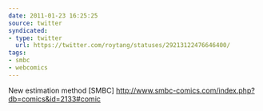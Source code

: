 ```yaml
---
date: 2011-01-23 16:25:25
source: twitter
syndicated:
- type: twitter
  url: https://twitter.com/roytang/statuses/29213122476646400/
tags:
- smbc
- webcomics
---
```


New estimation method [SMBC] http://www.smbc-comics.com/index.php?db=comics&id=2133#comic